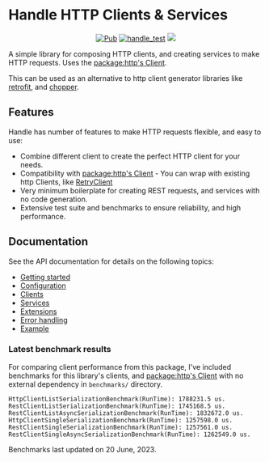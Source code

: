 # Handle HTTP Clients & Services

<p align="center">
<a href="https://pub.dev/packages/handle"><img src="https://img.shields.io/pub/v/handle.svg" alt="Pub"></a>
<a href="https://github.com/predatorx7/handle/actions/workflows/handle_test.yaml"><img src="https://github.com/predatorx7/handle/actions/workflows/handle_test.yaml/badge.svg" alt="handle_test"></a>
<a href="https://codecov.io/gh/predatorx7/handle" >
<img src="https://codecov.io/gh/predatorx7/handle/branch/main/graph/badge.svg?token=FIQIP0GYHK"/>
</a>
</p>

A simple library for composing HTTP clients, and creating services to make HTTP requests. Uses the [package:http's Client](https://pub.dev/documentation/http/latest/http/Client-class.html).

This can be used as an alternative to http client generator libraries like [retrofit](https://pub.dev/packages/retrofit), and [chopper](https://pub.dev/packages/chopper).

## Features

Handle has number of features to make HTTP requests flexible, and easy to use:

- Combine different client to create the perfect HTTP client for your needs.
- Compatibility with [package:http's Client](https://pub.dev/documentation/http/latest/http/Client-class.html) - You can wrap with existing http Clients, like [RetryClient](https://pub.dev/documentation/http/latest/retry/RetryClient-class.html)
- Very minimum boilerplate for creating REST requests, and services with no code generation.
- Extensive test suite and benchmarks to ensure reliability, and high performance.

## Documentation
See the API documentation for details on the following topics:

- [Getting started](https://pub.dev/documentation/handle/latest/topics/Get%20started-topic.html)
- [Configuration](https://pub.dev/documentation/handle/latest/topics/Configuration-topic.html)
- [Clients](https://pub.dev/documentation/handle/latest/topics/Clients-topic.html)
- [Services](https://pub.dev/documentation/handle/latest/topics/Services-topic.html)
- [Extensions](https://pub.dev/documentation/handle/latest/topics/Extensions-topic.html)
- [Error handling](https://pub.dev/documentation/handle/latest/topics/Error%20handling-topic.html)
- [Example](https://pub.dev/packages/handle/example)

<!-- ## Migration guides

- [Migrating to 1.0](https://pub.dev/documentation/handle/latest/topics/breaking-changes-v1-topic.html) -->

### Latest benchmark results

For comparing client performance from this package, I've included benchmarks for this library's clients, and [package:http's Client](https://pub.dev/documentation/http/latest/http/Client-class.html) with no external dependency in `benchmarks/` directory.

```
HttpClientListSerializationBenchmark(RunTime): 1788231.5 us.
RestClientListSerializationBenchmark(RunTime): 1745168.5 us.
RestClientListAsyncSerializationBenchmark(RunTime): 1832672.0 us.
HttpClientSingleSerializationBenchmark(RunTime): 1257598.0 us.
RestClientSingleSerializationBenchmark(RunTime): 1257561.0 us.
RestClientSingleAsyncSerializationBenchmark(RunTime): 1262549.0 us.
```

Benchmarks last updated on 20 June, 2023.
